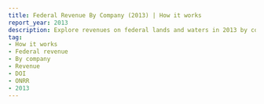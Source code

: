 ```yaml
---
title: Federal Revenue By Company (2013) | How it works
report_year: 2013
description: Explore revenues on federal lands and waters in 2013 by commodity, revenue type, and company.
tag:
- How it works
- Federal revenue
- By company
- Revenue
- DOI
- ONRR
- 2013
---
```

